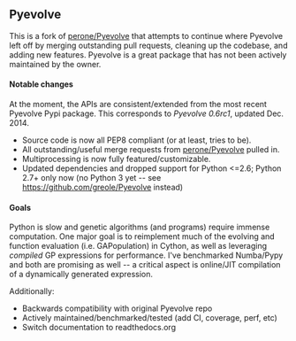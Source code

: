 ## Pyevolve
This is a fork of [perone/Pyevolve](https://github.com/perone/Pyevolve) that attempts to continue where Pyevolve left off by merging outstanding pull requests, cleaning up the codebase, and adding new features. Pyevolve is a great package that has not been actively maintained by the owner.

#### Notable changes
At the moment, the APIs are consistent/extended from the most recent Pyevolve Pypi package. This corresponds to _Pyevolve 0.6rc1_, updated Dec. 2014.
* Source code is now all PEP8 compliant (or at least, tries to be).
* All outstanding/useful merge requests from [perone/Pyevolve](https://github.com/perone/Pyevolve) pulled in.
* Multiprocessing is now fully featured/customizable.
* Updated dependencies and dropped support for Python <=2.6; Python 2.7+ only now (no Python 3 yet -- see https://github.com/greole/Pyevolve instead)

#### Goals
Python is slow and genetic algorithms (and programs) require immense computation. One major goal is to reimplement much of the evolving and function evaluation (i.e. GAPopulation) in Cython, as well as leveraging _compiled_ GP expressions for performance. I've benchmarked Numba/Pypy and both are promising as well -- a critical aspect is online/JIT compilation of a dynamically generated expression.

Additionally:
* Backwards compatibility with original Pyevolve repo
* Actively maintained/benchmarked/tested (add CI, coverage, perf, etc)
* Switch documentation to readthedocs.org

